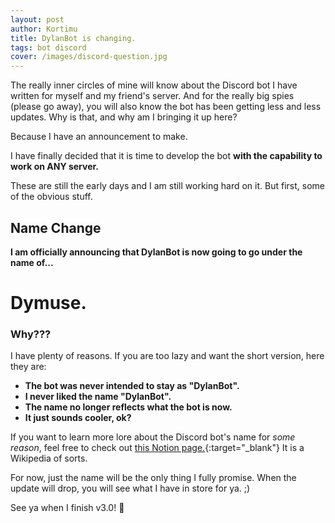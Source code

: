 ```yaml
---
layout: post
author: Kortimu
title: DylanBot is changing.
tags: bot discord
cover: /images/discord-question.jpg
---
```


The really inner circles of mine will know about the Discord bot I have written for myself and my friend's server. And for the really big spies (please go away), you will also know the bot has been getting less and less updates. Why is that, and why am I bringing it up here?

Because I have an announcement to make.

I have finally decided that it is time to develop the bot **with the capability to work on ANY server.**

These are still the early days and I am still working hard on it. But first, some of the obvious stuff.

## Name Change
**I am officially announcing that DylanBot is now going to go under the name of...**
# Dymuse.

### Why???
I have plenty of reasons. If you are too lazy and want the short version, here they are:
- **The bot was never intended to stay as "DylanBot".**
- **I never liked the name "DylanBot".**
- **The name no longer reflects what the bot is now.**
- **It just sounds cooler, ok?**

If you want to learn more lore about the Discord bot's name for *some reason*, feel free to check out [this Notion page.](https://kortidev.notion.site/Version-History-28f0860a077745ab9bd57b3ce4c7f39b){:target="_blank"} It is a Wikipedia of sorts.

For now, just the name will be the only thing I fully promise. When the update will drop, you will see what I have in store for ya. ;)

See ya when I finish v3.0! 👋